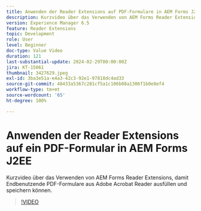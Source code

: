 ```yaml
---
title: Anwenden der Reader Extensions auf PDF-Formulare in AEM Forms J2EE
description: Kurzvideo über das Verwenden von AEM Forms Reader Extensions, damit Endbenutzende PDF-Formulare aus Adobe/Acrobat Reader ausfüllen und speichern können.
version: Experience Manager 6.5
feature: Reader Extensions
topic: Development
role: User
level: Beginner
doc-type: Value Video
duration: 121
last-substantial-update: 2024-02-29T00:00:00Z
jira: KT-15061
thumbnail: 3427629.jpeg
exl-id: 3ba3e51a-e4a3-42c3-92e1-97818dc4ad33
source-git-commit: 48433a5367c281cf5a1c106b08a1306f1b0e8ef4
workflow-type: tm+mt
source-wordcount: '65'
ht-degree: 100%

---
```


# Anwenden der Reader Extensions auf ein PDF-Formular in AEM Forms J2EE

Kurzvideo über das Verwenden von AEM Forms Reader Extensions, damit Endbenutzende PDF-Formulare aus Adobe Acrobat Reader ausfüllen und speichern können.

>[!VIDEO](https://video.tv.adobe.com/v/3427629/?learn=on)
